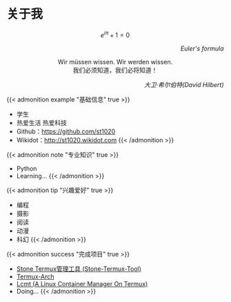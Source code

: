 # 关于我


$$ e^{i \pi}+1=0 $$

<p style="text-align:right; font-style:italic;">Euler's formula</p>
<center>Wir müssen wissen. Wir werden wissen.</center>
<center>我们必须知道，我们必将知道！</center>
<p style="text-align:right; font-style:italic;">大卫·希尔伯特(David Hilbert)</p>

{{< admonition example "基础信息" true >}}
- 学生
- 热爱生活 热爱科技
- Github：<https://github.com/st1020>
- Wikidot：<http://st1020.wikidot.com>
{{< /admonition >}}

{{< admonition note "专业知识" true >}}
- Python
- Learning...
{{< /admonition >}}

{{< admonition tip "兴趣爱好" true >}}
- 编程
- 摄影
- 阅读
- 动漫
- 科幻
{{< /admonition >}}

{{< admonition success "完成项目" true >}}
- [Stone Termux管理工具 (Stone-Termux-Tool)](https://github.com/st1020/Stone-Termux-Tool)
- [Termux-Arch](https://github.com/st1020/Termux-Arch)
- [Lcmt (A Linux Container Manager On Termux)](https://github.com/st1020/Lcmt)
- Doing...
{{< /admonition >}}
